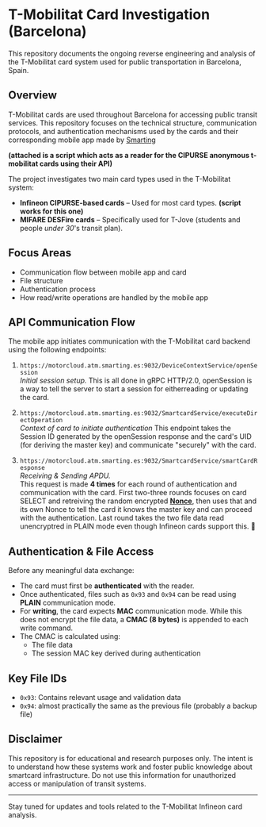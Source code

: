 # T-Mobilitat Card Investigation (Barcelona)

This repository documents the ongoing reverse engineering and analysis of the T-Mobilitat card system used for public transportation in Barcelona, Spain.

## Overview

T-Mobilitat cards are used throughout Barcelona for accessing public transit services. This repository focuses on the technical structure, communication protocols, and authentication mechanisms used by the cards and their corresponding mobile app made by [Smarting](https://www.smarting.es)

**(attached is a script which acts as a reader for the CIPURSE anonymous t-mobilitat cards using their API)**

The project investigates two main card types used in the T-Mobilitat system:

- **Infineon CIPURSE-based cards** – Used for most card types. **(script works for this one)**
- **MIFARE DESFire cards** – Specifically used for T-Jove (students and people *under 30*'s transit plan).

## Focus Areas

- Communication flow between mobile app and card
- File structure 
- Authentication process 
- How read/write operations are handled by the mobile app

## API Communication Flow

The mobile app initiates communication with the T-Mobilitat card backend using the following endpoints:

1. `https://motorcloud.atm.smarting.es:9032/DeviceContextService/openSession`  
   *Initial session setup.*
   This is all done in gRPC HTTP/2.0, openSession is a way to tell the server to start a session for eitherreading or updating the card.

3. `https://motorcloud.atm.smarting.es:9032/SmartcardService/executeDirectOperation`  
   *Context of card to initiate authentication*
   This endpoint takes the Session ID generated by the openSession response and the card's UID (for deriving the master key) and communicate "securely" with the card. 
   
5. `https://motorcloud.atm.smarting.es:9032/SmartcardService/smartCardResponse`  
   *Receiving & Sending APDU.*  
   This request is made **4 times** for each round of authentication and communication with the card.
   First two-three rounds focuses on card SELECT and retreiving the random encrypted **[Nonce]([url](https://en.wikipedia.org/wiki/Nonce))**, then uses that and its own Nonce to
   tell the card it knows the master key and can proceed with the authentication.
   Last round takes the two file data read unencryptred in PLAIN mode even though Infineon cards support this. 🤷

## Authentication & File Access

Before any meaningful data exchange:

- The card must first be **authenticated** with the reader.
- Once authenticated, files such as `0x93` and `0x94` can be read using **PLAIN** communication mode.
- For **writing**, the card expects **MAC** communication mode. While this does not encrypt the file data, a **CMAC (8 bytes)** is appended to each write command.
- The CMAC is calculated using:
  - The file data
  - The session MAC key derived during authentication

## Key File IDs

- `0x93`: Contains relevant usage and validation data
- `0x94`: almost practically the same as the previous file (probably a backup file)


## Disclaimer

This repository is for educational and research purposes only. The intent is to understand how these systems work and foster public knowledge about smartcard infrastructure. Do not use this information for unauthorized access or manipulation of transit systems.

---

Stay tuned for updates and tools related to the T-Mobilitat Infineon card analysis.
